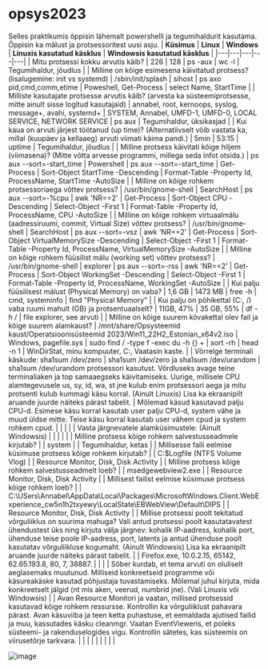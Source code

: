 # opsys2023
Selles praktikumis  õppisin lähemalt powershelli ja tegumihaldurit kasutama. Õppisin ka mälust ja protsessoritest uusi asju.
| **Küsimus** | **Linux** | **Windows** | **Linuxis kasutatud käsklus** | **Windowsis kasutatud käsklus** |
|---|---|---|---|---|
| Mitu protsessi kokku arvutis käib? | 226 | 128 | ps -aux \| wc -l | Tegumihaldur, jõudlus |
| Milline on kõige esimesena käivitatud protsess? (lisalugemine: init vs systemd) | /sbin/init/splash | sihost | ps axo pid,cmd,comm,etime | Poweshell, Get-Process \| select Name, StartTime |
| Milliste kasutajate protsesse arvutis käib? (arvesta ka süsteemiprotsesse, mitte ainult sisse logitud kasutajaid) | annabel, root, kernoops, syslog, message+, avahi, systemd+ | SYSTEM, Annabel, UMFD-1, UMFD-0, LOCAL SERVICE, NETWORK SERVICE | ps aux | Tegumihaldur, üksikasjad |
| Kui kaua on arvuti järjest töötanud (up time)? (Alternatiivselt võib vastata ka, millal (kuupäev ja kellaaeg) arvuti viimati käima pandi.) | 5min | 53:15 | uptime | Tegumihaldur, jõudlus |
| Milline protsess käivitati kõige hiljem (viimasena)? (Mitte võtta arvesse programmi, millega seda infot otsida.) | ps aux --sort=-start_time | Powershell | ps aux --sort=-start_time | Get-Process \| Sort-Object StartTime -Descending \| Format-Table -Property Id, ProcessName, StartTime -AutoSize |
| Milline on kõige rohkem protsessoriaega võttev protsess? | /usr/bin/gnome-shell | SearchHost | ps aux --sort=-%cpu \| awk 'NR==2' | Get-Process \| Sort-Object CPU -Descending \| Select-Object -First 1 \| Format-Table -Property Id, ProcessName, CPU -AutoSize |
| Milline on kõige rohkem virtuaalmälu (aadressiruumi, commit, Virtual Size) võttev protsess? | /usr/bin/gnome-shell | SearchHost | ps aux --sort=-vsz \| awk 'NR==2' | Get-Process \| Sort-Object VirtualMemorySize -Descending \| Select-Object -First 1 \| Format-Table -Property Id, ProcessName, VirtualMemorySize -AutoSize |
| Milline on kõige rohkem füüsilist mälu (working set) võttev protsess? | /usr/bin/gnome-shell | explorer | ps aux --sort=-rss \| awk 'NR==2' | Get-Process \| Sort-Object WorkingSet -Descending \| Select-Object -First 1 \| Format-Table -Property Id, ProcessName, WorkingSet -AutoSize |
| Kui palju füüsilisest mälust (Physical Memory) on vaba? | 1,6 GB | 1473 MB | free -h | cmd, systeminfo \| find "Physical Memory" |
| Kui palju on põhikettal (C:, /) vaba ruumi mahult (GB) ja protsentuaalselt? | 11GB, 47% | 35 GB, 55% | df -h / | file explorer, see arvuti |
| Milline on kõige suurem kõvakettal olev fail ja kõige suurem alamkaust? | /mnt/share/Opsysteemid kaust/Operatsioonisüsteemid 2023/Win11_22H2_Estonian_x64v2.iso | Windows, pagefile.sys | sudo find / -type f -exec du -h {} + \| sort -rh \| head -n 1 | WinDirStat, minu kompuuter, C:, Vaatasin kaste. |
| Võrrelge terminali käskude: sha1sum /dev/zero \| sha1sum /dev/zero ja sha1sum /dev/urandom \| sha1sum /dev/urandom protsessori kasutust. Võrdluseks avage teine terminaliaken ja top samaaegseks käivitamiseks. Uurige, millisele CPU alamtegevusele us, sy, id, wa, st jne kulub enim protsessori aega ja mitu protsenti kulub kummagi käsu korral. (Ainult Linuxis) Lisa ka ekraanipilt aruande juurde näiteks pärast tabelit. | Mõlemad käsud kasutavad palju CPU-d. Esimese käsu korral kasutab user palju CPU-d, system vähe ja muud üldse mitte. Teise käsu korral kasutab user vähem cpud ja system  rohkem cpud. |  |  |  |
| Vasta järgnevatele alamküsimustele: (Ainult Windowsis) |  |  |  |  |
| Milline protsess kõige rohkem salvestusseadmele kirjutab? |  | system |  | Tegumihaldur, ketas |
| Millisesse faili eelmise küsimuse protsess kõige rohkem kirjutab? |  | C:\$Logfile (NTFS Volume Vlog) |  | Resource Monitor, Disk, Disk Activity |
| Milline protsess kõige rohkem salvestusseadmelt loeb? |  | msedgewebview2.exe |  | Resource Monitor, Disk, Disk Activity |
| Millisest failist eelmise küsimuse protsess kõige rohkem loeb? |  | C:\USers\Annabel\AppData\Local\Packages\MicrosoftWindows.Client.WebExperience_cw5n1h2txyewy\LocalState\EBWebView\Default\DIPS |  | Resource Monitor, Disk, Disk Activity |
| Millise protsessi poolt tekitatud võrguliiklus on suurima mahuga? Vali antud protsessi poolt kasutatavatest ühendustest üks ning kirjuta välja järgnev: kohalik IP-aadress, kohalik port, ühenduse teise poole IP-aadress, port, latents ja antud ühenduse poolt kasutatav võrguliikluse kogumaht. (Ainult Windowsis) Lisa ka ekraanipilt aruande juurde näiteks pärast tabelit. |  | Firefox.exe, 10.0.2.15, 65142, 62.65.193.8, 80, 7, 38887. |  |  |
| Sõber kurdab, et tema arvuti on oluliselt aeglasemaks muutunud. Milliseid konkreetseid programme või käsureakäske kasutad põhjustaja tuvastamiseks. Mõlemal juhul kirjuta, mida konkreetselt jälgid (nt mis aken, veerud, numbrid jne). (Vali Linuxis või Windowsis) |  | Avan Resource Monitori ja vaatan, millised protsessid kasutavad kõige rohkem ressursse. Kontrollin ka võrguliiklust pahavara pärast. Avan käsuviiba ja teen ketta puhastuse, et eemaldada ajutised failid ja muu, kassutades käsku cleanmgr. Vaatan EventVieweris, et poleks süsteemi- ja rakenduselogides vigu. Kontrollin sätetes, kas süsteemis on viirusetõrje tarkvara. |  |  |
|  |  |  |  |  |  

![image](https://github.com/aleksiua/opsys2023/assets/145049882/06f76fdd-1cff-464b-9100-e76603815fd7)

